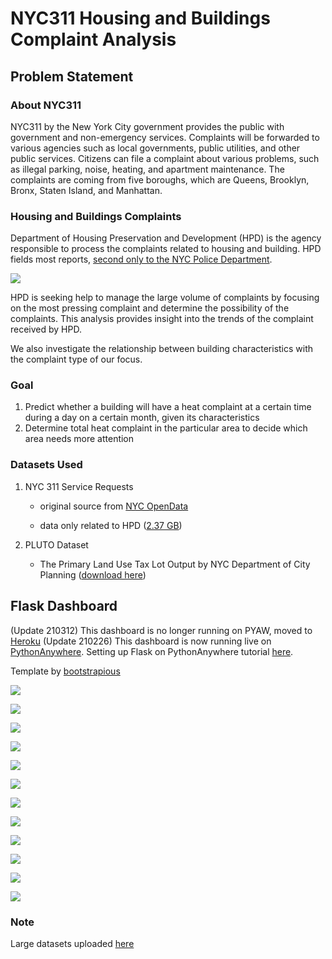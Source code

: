 # NYC311 Housing and Buildings Complaint Analysis

## Problem Statement

### About NYC311

NYC311 by the New York City government provides the public with government and non-emergency services. Complaints will be forwarded to various agencies such as local governments, public utilities, and other public services. Citizens can file a complaint about various problems, such as illegal parking, noise, heating, and apartment maintenance. The complaints are coming from five boroughs, which are Queens, Brooklyn, Bronx, Staten Island, and Manhattan.

### Housing and Buildings Complaints
Department of Housing Preservation and Development (HPD) is the agency responsible to process the complaints related to housing and building. HPD fields most reports, [second only to the NYC Police Department](https://council.nyc.gov/data/311-agency/).

![](totalcall.png)

HPD is seeking help to manage the large volume of complaints by focusing on the most pressing complaint and determine the possibility of the complaints. This analysis provides insight into the trends of the complaint received by HPD.

We also investigate the relationship between building characteristics with the complaint type of our focus.

### Goal

1. Predict whether a building will have a heat complaint at a certain time
during a day on a certain month, given its characteristics
2. Determine total heat complaint in the particular area to decide which area needs more attention

### Datasets Used

1. NYC 311 Service Requests

    - original source from [NYC OpenData](https://data.cityofnewyork.us/Social-Services/311-Service-Requests-from-2010-to-Present/erm2-nwe9)

    - data only related to HPD ([2.37 GB](https://cf-courses-data.s3.us.cloud-object-storage.appdomain.cloud/IBMDeveloperSkillsNetwork-DS0720EN-SkillsNetwork/labs/Module%201/data/311_Service_Requests_from_2010_to_Present_min.csv))

2. PLUTO Dataset
    - The Primary Land Use Tax Lot Output by NYC Department of City Planning ([download here](https://www1.nyc.gov/site/planning/data-maps/open-data/dwn-pluto-mappluto.page))

## Flask Dashboard

(Update 210312) This dashboard is no longer running on PYAW, moved to [Heroku](https://nyc311-azka.herokuapp.com/)
(Update 210226) This dashboard is now running live on [PythonAnywhere](http://azukacchi.pythonanywhere.com/). Setting up Flask on PythonAnywhere tutorial [here](https://help.pythonanywhere.com/pages/Flask/).

Template by [bootstrapious](https://bootstrapious.com/p/agency-portfolio-theme) 

![](pics/home.png)

![](pics/problem.png)

![](pics/eda3.png)

![](pics/eda1.png)

![](pics/eda2.png)

![](pics/pattern1.png)

![](pics/pattern2.png)

![](pics/pattern3.png)

![](pics/pattern4.png)

![](pics/pred1.png)

![](pics/pred2.png)

![](pics/pred3.png)

### Note

Large datasets uploaded [here](https://drive.google.com/drive/folders/1wywB_cnBPbZ1pFbjTuOzlhFfQePWcr3S?usp=sharing)






